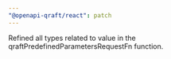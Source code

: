 ```yaml
---
"@openapi-qraft/react": patch
---
```


Refined all types related to value in the qraftPredefinedParametersRequestFn function.

